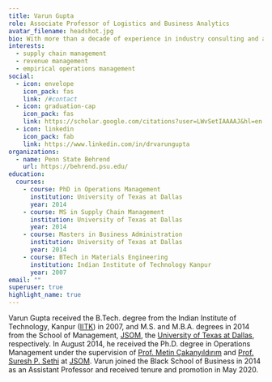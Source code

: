 ```yaml
---
title: Varun Gupta
role: Associate Professor of Logistics and Business Analytics
avatar_filename: headshot.jpg
bio: With more than a decade of experience in industry consulting and academia, Varun is a distinguished supply chain management authority. Renowned for expertise in pricing strategies and supply chain optimization, he has helped adeptly resolve intricate business challenges with elegantly efficient solutions. Adept in team leadership and coaching, Varun excels in enhancing operational efficiency. Their insights into supply chain dynamics have earned them invitations to contribute to news and print media discussions.
interests:
  - supply chain management
  - revenue management
  - empirical operations management
social:
  - icon: envelope
    icon_pack: fas
    link: /#contact
  - icon: graduation-cap
    icon_pack: fas
    link: https://scholar.google.com/citations?user=LWvSetIAAAAJ&hl=en
  - icon: linkedin
    icon_pack: fab
    link: https://www.linkedin.com/in/drvarungupta
organizations:
  - name: Penn State Behrend
    url: https://behrend.psu.edu/
education:
  courses:
    - course: PhD in Operations Management
      institution: University of Texas at Dallas
      year: 2014
    - course: MS in Supply Chain Management
      institution: University of Texas at Dallas
      year: 2014
    - course: Masters in Business Administration
      institution: University of Texas at Dallas
      year: 2014
    - course: BTech in Materials Engineering
      institution: Indian Institute of Technology Kanpur
      year: 2007
email: ""
superuser: true
highlight_name: true
---
```

Varun Gupta received the B.Tech. degree from the Indian Institute of Technology, Kanpur ([IITK](http://iitk.ac.in/)) in 2007, and M.S. and M.B.A. degrees in 2014 from the School of Management, [JSOM](http://jindal.utdallas.edu/), the [University of Texas at Dallas](http://www.utdallas.edu/), respectively. In August 2014, he received the Ph.D. degree in Operations Management under the supervision of [Prof. Metin Çakanyıldırım](https://www.utdallas.edu/~metin/) and [Prof. Suresh P. Sethi](https://www.utdallas.edu/~sethi/) at [JSOM](http://jindal.utdallas.edu/). Varun joined the Black School of Business in 2014 as an Assistant Professor and received tenure and promotion in May 2020.<!---
{{< icon name="download" pack="fas" >}} Download my {{< staticref "uploads/demo_resume.pdf" "newtab" >}}resumé{{< /staticref >}}.
-->

